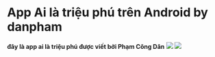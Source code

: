 # App Ai là triệu phú trên Android by danpham
**đây là app ai là triệu phú được viết bởi Phạm Công Dân**
<img src="https://drive.google.com/file/d/1uHWJD2w00r9xL4wvgkA0qmBiFgqWTlbs/view?usp=sharing">
<img src="https://drive.google.com/file/d/1LiptoH6LMRkjDhQzoRFd6tWQlumy9WgY/view?usp=sharing">
